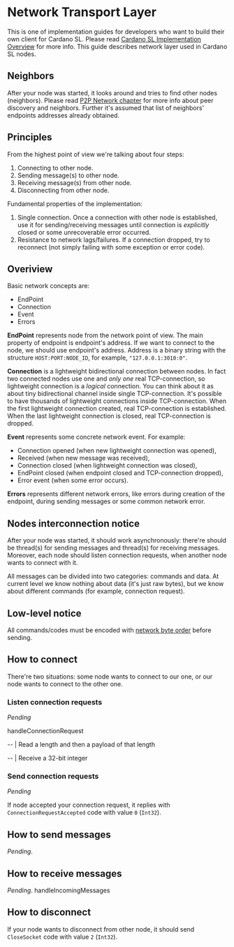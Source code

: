# Network Transport Layer

This is one of implementation guides for developers who want to build their own client for Cardano SL. Please read [Cardano SL Implementation Overview](http://___) for more info. This guide describes network layer used in Cardano SL nodes.

## Neighbors 

After your node was started, it looks around and tries to find other nodes (neighbors). Please read [P2P Network chapter](/for-contributors/implementation.md#p2p-network) for more info about peer discovery and neighbors. Further it's assumed that list of neighbors' endpoints addresses already obtained.

## Principles

From the highest point of view we're talking about four steps:

1. Connecting to other node.
2. Sending message(s) to other node.
3. Receiving message(s) from other node.
4. Disconnecting from other node.

Fundamental properties of the implementation:

1. Single connection. Once a connection with other node is established, use it for sending/receiving messages until connection is _explicitly_ closed or some unrecoverable error occurred.
2. Resistance to network lags/failures. If a connection dropped, try to reconnect (not simply failing with some exception or error code).

## Overiview

Basic network concepts are:

- EndPoint
- Connection
- Event
- Errors

**EndPoint** represents node from the network point of view. The main property of endpoint is endpoint's address. If we want to connect to the node, we should use endpoint's address. Address is a binary string with the structure `HOST:PORT:NODE_ID`, for example, `"127.0.0.1:3010:0"`.

**Connection** is a lightweight bidirectional connection between nodes. In fact two connected nodes use one and _only one_ real TCP-connection, so lightweight connection is a _logical_ connection. You can think about it as about tiny bidirectional channel inside single TCP-connection. It's possible to have thousands of lightweight connections inside TCP-connection. When the first lightweight connection created, real TCP-connection is established. When the last lightweight connection is closed, real TCP-connection is dropped.

**Event** represents some concrete network event. For example:

- Connection opened (when new lightweight connection was opened),
- Received (when new message was received),
- Connection closed (when lightweight connection was closed),
- EndPoint closed (when endpoint closed and TCP-connection dropped),
- Error event (when some error occurs).

**Errors** represents different network errors, like errors during creation of the endpoint, during sending messages or some common network error.

## Nodes interconnection notice

After your node was started, it should work asynchronously: there're should be thread(s) for sending messages and thread(s) for receiving messages. Moreover, each node should listen connection requests, when another node wants to connect with it.

All messages can be divided into two categories: commands and data. At current level we know nothing about data (it's just raw bytes), but we know about different commands (for example, connection request).

## Low-level notice

All commands/codes must be encoded with [network byte order](https://en.wikipedia.org/wiki/Endianness#Networking) before sending.

## How to connect

There're two situations: some node wants to connect to our one, or our node wants to connect to the other one.

### Listen connection requests

_Pending_

handleConnectionRequest

-- | Read a length and then a payload of that length

-- | Receive a 32-bit integer

### Send connection requests

_Pending_


If node accepted your connection request, it replies with `ConnectionRequestAccepted` code with value `0` (`Int32`).

## How to send messages

_Pending_.

## How to receive messages

_Pending_.
handleIncomingMessages

## How to disconnect

If your node wants to disconnect from other node, it should send `CloseSocket` code with value `2` (`Int32`).

